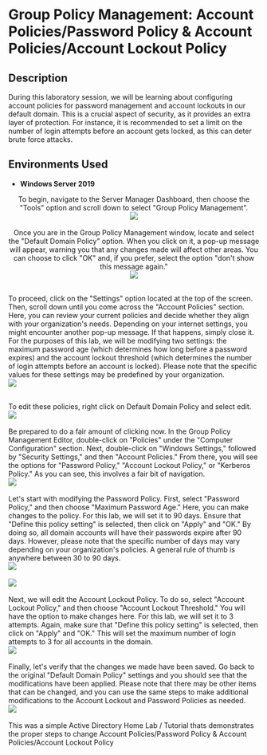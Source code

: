 <h1>Group Policy Management: Account Policies/Password Policy & Account Policies/Account Lockout Policy</h1>



<h2>Description</h2>
During this laboratory session, we will be learning about configuring account policies for password management and account lockouts in our default domain. This is a crucial aspect of security, as it provides an extra layer of protection. For instance, it is recommended to set a limit on the number of login attempts before an account gets locked, as this can deter brute force attacks.
<br />




<h2>Environments Used </h2>

- <b>Windows Server 2019</b> 


<p align="center">
To begin, navigate to the Server Manager Dashboard, then choose the "Tools" option and scroll down to select "Group Policy Management". <br/>
<img src="https://github.com/Rastallworth1/Joining-a-computer-to-a-Domain/blob/main/Join%20PC%201.png"/>
<br />


<br />
Once you are in the Group Policy Management window, locate and select the "Default Domain Policy" option. When you click on it, a pop-up message will appear, warning you that any changes made will affect other areas. You can choose to click "OK" and, if you prefer, select the option "don't show this message again."<br/>
<img src="https://github.com/Rastallworth1/Joining-a-computer-to-a-Domain/blob/main/join%20pc%202.png"/>
<br />


<br /> To proceed, click on the "Settings" option located at the top of the screen. Then, scroll down until you come across the "Account Policies" section. Here, you can review your current policies and decide whether they align with your organization's needs. Depending on your internet settings, you might encounter another pop-up message. If that happens, simply close it. For the purposes of this lab, we will be modifying two settings: the maximum password age (which determines how long before a password expires) and the account lockout threshold (which determines the number of login attempts before an account is locked). Please note that the specific values for these settings may be predefined by your organization.  <br/>
<img src="https://github.com/Rastallworth1/Joining-a-computer-to-a-Domain/blob/main/join%20pc%203.png"/>
<br />


<br />
To edit these policies, right click on Default Domain Policy and select edit.  <br/>
<img src="https://github.com/Rastallworth1/Joining-a-computer-to-a-Domain/blob/main/PC%20join%204.png"/>
<br />


<br />
Be prepared to do a fair amount of clicking now. In the Group Policy Management Editor, double-click on "Policies" under the "Computer Configuration" section. Next, double-click on "Windows Settings," followed by "Security Settings," and then "Account Policies." From there, you will see the options for "Password Policy," "Account Lockout Policy," or "Kerberos Policy." As you can see, this involves a fair bit of navigation.   <br/>
<img src="https://github.com/Rastallworth1/Joining-a-computer-to-a-Domain/blob/main/join%20PC%205.png"/>
<br />



  <br />
Let's start with modifying the Password Policy. First, select "Password Policy," and then choose "Maximum Password Age." Here, you can make changes to the policy. For this lab, we will set it to 90 days. Ensure that "Define this policy setting" is selected, then click on "Apply" and "OK." By doing so, all domain accounts will have their passwords expire after 90 days. However, please note that the specific number of days may vary depending on your organization's policies. A general rule of thumb is anywhere between 30 to 90 days.  <br/>
<img src="https://github.com/Rastallworth1/Joining-a-computer-to-a-Domain/blob/main/Join%20PC%206.png"/>
<br />
<br />
<img src="https://github.com/Rastallworth1/Joining-a-computer-to-a-Domain/blob/main/join%20pc%207%20p3.png"/>
<br />


<br />
Next, we will edit the Account Lockout Policy. To do so, select "Account Lockout Policy," and then choose "Account Lockout Threshold." You will have the option to make changes here. For this lab, we will set it to 3 attempts. Again, make sure that "Define this policy setting" is selected, then click on "Apply" and "OK." This will set the maximum number of login attempts to 3 for all accounts in the domain.  <br/>
<img src="https://github.com/Rastallworth1/Joining-a-computer-to-a-Domain/blob/main/Join%20PC%207%20p1.png"/>
<br />



<br />
Finally, let's verify that the changes we made have been saved. Go back to the original "Default Domain Policy" settings and you should see that the modifications have been applied. Please note that there may be other items that can be changed, and you can use the same steps to make additional modifications to the Account Lockout and Password Policies as needed.  <br/>
<img src="https://github.com/Rastallworth1/Joining-a-computer-to-a-Domain/blob/main/Join%20PC%208%20pt%201.png"/>
<br />

 
  
  


<br />
This was a simple Active Directory Home Lab / Tutorial thats demonstrates the proper steps to change Account Policies/Password Policy & Account Policies/Account Lockout Policy<br/>
